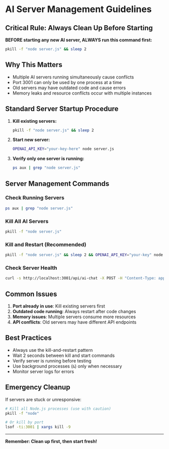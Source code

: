# AI Server Management Guidelines

## Critical Rule: Always Clean Up Before Starting

**BEFORE starting any new AI server, ALWAYS run this command first:**

```bash
pkill -f "node server.js" && sleep 2
```

## Why This Matters

- Multiple AI servers running simultaneously cause conflicts
- Port 3001 can only be used by one process at a time
- Old servers may have outdated code and cause errors
- Memory leaks and resource conflicts occur with multiple instances

## Standard Server Startup Procedure

1. **Kill existing servers:**
   ```bash
   pkill -f "node server.js" && sleep 2
   ```

2. **Start new server:**
   ```bash
   OPENAI_API_KEY="your-key-here" node server.js
   ```

3. **Verify only one server is running:**
   ```bash
   ps aux | grep "node server.js"
   ```

## Server Management Commands

### Check Running Servers
```bash
ps aux | grep "node server.js"
```

### Kill All AI Servers
```bash
pkill -f "node server.js"
```

### Kill and Restart (Recommended)
```bash
pkill -f "node server.js" && sleep 2 && OPENAI_API_KEY="your-key" node server.js
```

### Check Server Health
```bash
curl -s http://localhost:3001/api/ai-chat -X POST -H "Content-Type: application/json" -d '{"messages":[{"role":"user","content":"test"}],"temperature":0.2,"canvasState":{"shapes":[],"totalShapes":0}}'
```

## Common Issues

1. **Port already in use**: Kill existing servers first
2. **Outdated code running**: Always restart after code changes
3. **Memory issues**: Multiple servers consume more resources
4. **API conflicts**: Old servers may have different API endpoints

## Best Practices

- Always use the kill-and-restart pattern
- Wait 2 seconds between kill and start commands
- Verify server is running before testing
- Use background processes (`&`) only when necessary
- Monitor server logs for errors

## Emergency Cleanup

If servers are stuck or unresponsive:
```bash
# Kill all Node.js processes (use with caution)
pkill -f "node"

# Or kill by port
lsof -ti:3001 | xargs kill -9
```

---

**Remember: Clean up first, then start fresh!**

